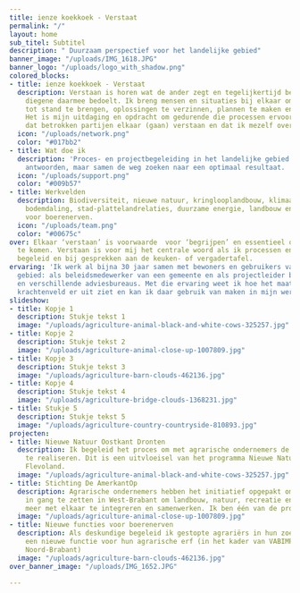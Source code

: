 ```yaml
---
title: ienze koekkoek - Verstaat
permalink: "/"
layout: home
sub_titel: Subtitel
description: " Duurzaam perspectief voor het landelijke gebied"
banner_image: "/uploads/IMG_1618.JPG"
banner_logo: "/uploads/logo_with_shadow.png"
colored_blocks:
- title: ienze koekkoek - Verstaat
  description: Verstaan is horen wat de ander zegt en tegelijkertijd begrijpen wat
    diegene daarmee bedoelt. Ik breng mensen en situaties bij elkaar om samen veranderingen
    tot stand te brengen, oplossingen te verzinnen, plannen te maken en uit te voeren.
    Het is mijn uitdaging en opdracht om gedurende die processen ervoor te zorgen
    dat betrokken partijen elkaar (gaan) verstaan en dat ik mezelf overbodig maak.
  icon: "/uploads/network.png"
  color: "#017bb2"
- title: Wat doe ik
  description: 'Proces- en projectbegeleiding in het landelijke gebied.  Geen pasklare
    antwoorden, maar samen de weg zoeken naar een optimaal resultaat. '
  icon: "/uploads/support.png"
  color: "#009b57"
- title: Werkvelden
  description: Biodiversiteit, nieuwe natuur, kringlooplandbouw, klimaatadaptatie,
    bodemdaling, stad-plattelandrelaties, duurzame energie, landbouw en nieuwe functie
    voor boerenerven.
  icon: "/uploads/team.png"
  color: "#00675c"
over: Elkaar ‘verstaan’ is voorwaarde  voor ‘begrijpen’ en essentieel om samen verder
  te komen. Verstaan is voor mij het centrale woord als ik processen en projecten
  begeleid en bij gesprekken aan de keuken- of vergadertafel.
ervaring: 'Ik werk al bijna 30 jaar samen met bewoners en gebruikers van het landelijke
  gebied: als beleidsmedewerker van een gemeente en als projectleider bij een  landbouworganisatie
  en verschillende adviesbureaus. Met die ervaring weet ik hoe het maatschappelijke
  krachtenveld er uit ziet en kan ik daar gebruik van maken in mijn werk.'
slideshow:
- title: Kopje 1
  description: Stukje tekst 1
  image: "/uploads/agriculture-animal-black-and-white-cows-325257.jpg"
- title: Kopje 2
  description: Stukje tekst 2
  image: "/uploads/agriculture-animal-close-up-1007809.jpg"
- title: Kopje 3
  description: Stukje tekst 3
  image: "/uploads/agriculture-barn-clouds-462136.jpg"
- title: Kopje 4
  description: Stukje tekst 4
  image: "/uploads/agriculture-bridge-clouds-1368231.jpg"
- title: Stukje 5
  description: Stukje tekst 5
  image: "/uploads/agriculture-country-countryside-810893.jpg"
projecten:
- title: Nieuwe Natuur Oostkant Dronten
  description: Ik begeleid het proces om met agrarische ondernemers de nieuwe natuur
    te realiseren. Dit is een uitvloeisel van het programma Nieuwe Natuur van de provincie
    Flevoland.
  image: "/uploads/agriculture-animal-black-and-white-cows-325257.jpg"
- title: Stichting De AmerkantOp
  description: Agrarische ondernemers hebben het initiatief opgepakt om een gebiedsproces
    in gang te zetten in West-Brabant om landbouw, natuur, recreatie en consumenten
    meer met elkaar te integreren en samenwerken. Ik ben één van de procesbegeleiders.
  image: "/uploads/agriculture-animal-close-up-1007809.jpg"
- title: Nieuwe functies voor boerenerven
  description: Als deskundige begeleid ik gestopte agrariërs in hun zoektocht naar
    een nieuwe functie voor hun agrarische erf (in het kader van VABIMPULS, provincie
    Noord-Brabant)
  image: "/uploads/agriculture-barn-clouds-462136.jpg"
over_banner_image: "/uploads/IMG_1652.JPG"

---
```

